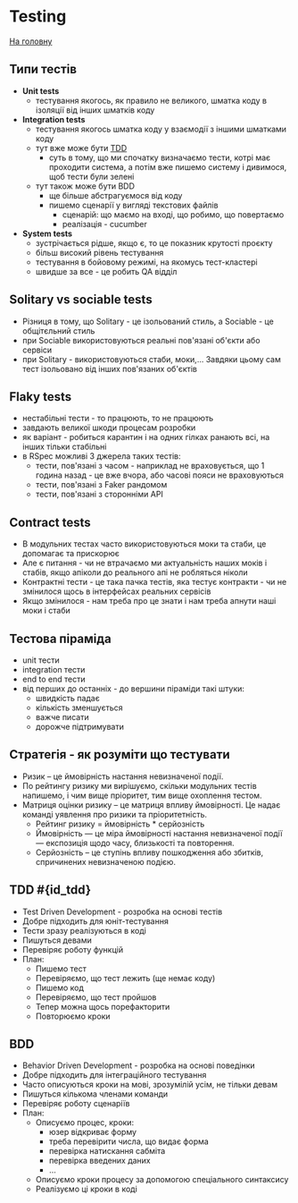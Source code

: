 # Testing
[На головну](../README.md)


## Типи тестів
* **Unit tests**
  * тестування якогось, як правило не великого, шматка коду в ізоляції від інших шматків коду
* **Integration tests**
  * тестування якогось шматка коду у взаємодії з іншими шматками коду
  * тут вже може бути [TDD](#id_tdd)
    * суть в тому, що ми спочатку визначаємо тести, котрі має проходити система, а потім вже пишемо систему і дивимося, щоб тести були зелені
  * тут також може бути BDD
    * ще більше абстрагуємося від коду
    * пишемо сценарії у вигляді текстових файлів
      * сценарій: що маємо на вході, що робимо, що повертаємо
      * реалізація - cucumber
* **System tests**
  * зустрічається рідше, якщо є, то це показник крутості проєкту
  * більш високий рівень тестування
  * тестування в бойовому режимі, на якомусь тест-кластері
  * швидше за все - це робить QA відділ


## Solitary vs sociable tests
  * Різниця в тому, що Solitary - це ізольований стиль, а Sociable - це общітєльний стиль
  * при Sociable використовуються реальні пов'язані об'єкти або сервіси
  * при Solitary - використовуються стаби, моки,... Завдяки цьому сам тест ізольовано від інших пов'язаних об'єктів

## Flaky tests
* нестабільні тести - то працюють, то не працюють
* завдають великої шкоди процесам розробки
* як варіант - робиться карантин і на одних гілках ранають всі, на інших тільки стабільні
* в RSpec можливі 3 джерела таких тестів:
  * тести, пов'язані з часом - наприклад не враховується, що 1 година назад - це вже вчора, або часові пояси не враховуються
  * тести, пов'язані з Faker рандомом
  * тести, пов'язані з сторонніми API

## Contract tests
* В модульних тестах часто використовуються моки та стаби, це допомагає та прискорює
* Але є питання - чи не втрачаємо ми актуальність наших моків і стабів, якщо апіколи до реального апі не робляться ніколи
* Контрактні тести - це така пачка тестів, яка тестує контракти - чи не змінилося щось в інтерфейсах реальних сервісів
* Якщо змінилося - нам треба про це знати і нам треба апнути наші моки і стаби

## Тестова піраміда
* unit тести
* integration тести
* end to end тести
* від перших до останніх - до вершини піраміди такі штуки:
  * швидкість падає
  * кількість зменшується
  * важче писати
  * дорожче підтримувати

## Стратегія - як розуміти що тестувати
* Ризик – це ймовірність настання невизначеної події.
* По рейтингу ризику ми вирішуємо, скільки модульних тестів напишемо, і чим вище пріоритет, тим вище охоплення тестом.
* Матриця оцінки ризику – це матриця впливу ймовірності. Це надає команді уявлення про ризики та пріоритетність.
  * Рейтинг ризику = ймовірність * серйозність
  * Ймовірність — це міра ймовірності настання невизначеної події — експозиція щодо часу, близькості та повторення.
  * Серйозність – це ступінь впливу пошкодження або збитків, спричинених невизначеною подією.

## TDD #{id_tdd}
* Test Driven Development - розробка на основі тестів
* Добре підходить для юніт-тестування
* Тести зразу реалізуються в коді
* Пишуться девами
* Перевіряє роботу функцій
* План:
  * Пишемо тест
  * Перевіряємо, що тест лежить (ще немає коду)
  * Пишемо код
  * Перевіряємо, що тест пройшов
  * Тепер можна щось порефакторити
  * Повторюємо кроки

## BDD
* Behavior Driven Development - розробка на основі поведінки
* Добре підходить для інтеграційного тестування
* Часто описуються кроки на мові, зрозумілій усім, не тільки девам
* Пишуться кількома членами команди
* Перевіряє роботу сценаріїв
* План:
  * Описуємо процес, кроки:
    * юзер відкриває форму
    * треба перевірити числа, що видає форма
    * перевірка натискання сабміта
    * перевірка введених даних
    * ...
  * Описуємо кроки процесу за допомогою спеціального синтаксису
  * Реалізуємо ці кроки в коді
